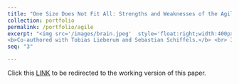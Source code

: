 ```yaml
---
title: "One Size Does Not Fit All: Strengths and Weaknesses of the Agile Approach"
collection: portfolio
permalink: /portfolio/agile
excerpt: "<img src='/images/brain.jpeg'  style='float:right;width:400px;' >
<b>Co-authored with Tobias Lieberum and Sebastian Schiffels.</b> <br> In this paper we examine how agile development principles (iterative sprints, autonomy) affect innovation performance. We find that Agile mainly helps low performance by creating a sense of urgency; however for more complex task it can lead to short term thinking and harm performance." 
seq: "3"

---
```


Click this  <a href="/files/agile.pdf" target="_blank"><u>LINK</u></a>  to be redirected to the working version of this paper.  